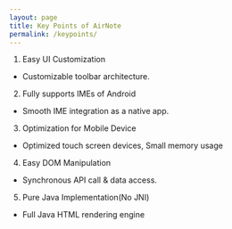 ```yaml
---
layout: page
title: Key Points of AirNote
permalink: /keypoints/
---
```


1. Easy UI Customization
- Customizable toolbar architecture.
2. Fully supports IMEs of Android
- Smooth IME integration as a native app.
3. Optimization for Mobile Device
- Optimized touch screen devices, Small memory usage
4. Easy DOM Manipulation
- Synchronous API call & data access.
5. Pure Java Implementation(No JNI)
- Full Java HTML rendering engine
